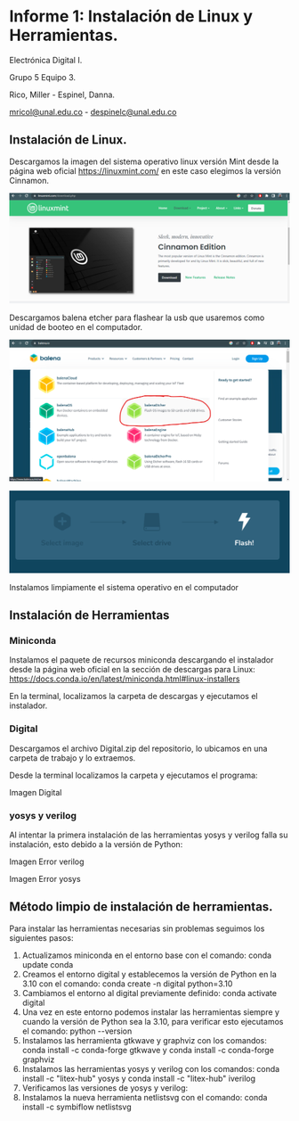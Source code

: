 # Informe 1: Instalación de Linux y Herramientas.
Electrónica Digital I.

Grupo 5 Equipo 3.

Rico, Miller - Espinel, Danna.

mricol@unal.edu.co - despinelc@unal.edu.co

## Instalación de Linux.

Descargamos la imagen del sistema operativo linux versión Mint desde la página web oficial https://linuxmint.com/ en este caso elegimos la versión Cinnamon.

![Página web Mint](/1Mint.png)

Descargamos balena etcher para flashear la usb que usaremos como unidad de booteo en el computador.

![Página web Mint](/2BalenaE.png)

![Página web Mint](/3BalenaFlash.png)

Instalamos limpiamente el sistema operativo en el computador

## Instalación de Herramientas

### Miniconda
Instalamos el paquete de recursos miniconda descargando el instalador desde la página web oficial en la sección de descargas para Linux: https://docs.conda.io/en/latest/miniconda.html#linux-installers

En la terminal, localizamos la carpeta de descargas y ejecutamos el instalador.

### Digital
Descargamos el archivo Digital.zip del repositorio, lo ubicamos en una carpeta de trabajo  y lo extraemos.

Desde la terminal localizamos la carpeta y ejecutamos el programa:

Imagen Digital

### yosys y verilog

Al intentar la primera instalación de las herramientas yosys y verilog falla su instalación, esto debido a la versión de Python:

Imagen Error verilog

Imagen Error yosys

## Método limpio de instalación de herramientas.

Para instalar las herramientas necesarias sin problemas seguimos los siguientes pasos:

1. Actualizamos miniconda en el entorno base con el comando: conda update conda
2. Creamos el entorno digital y establecemos la versión de Python en la 3.10 con el comando: conda create -n digital python=3.10
3. Cambiamos el entorno al digital previamente definido: conda activate digital
4. Una vez en este entorno podemos instalar las herramientas siempre y cuando la versión de Python sea la 3.10, para verificar esto ejecutamos el comando: python --version
5. Instalamos las herramienta gtkwave y graphviz con los comandos: conda install -c conda-forge gtkwave y conda install -c conda-forge graphviz
6. Instalamos las herramientas yosys y verilog con los comandos: conda install -c "litex-hub" yosys y conda install -c "litex-hub" iverilog
7. Verificamos las versiones de yosys y verilog:
8. Instalamos la nueva herramienta netlistsvg con el comando: conda install -c symbiflow netlistsvg



